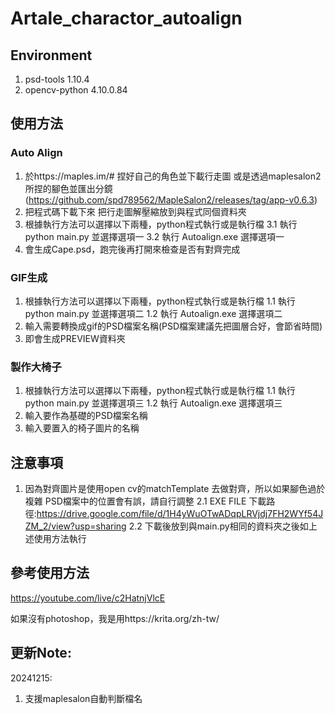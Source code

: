 # Artale_charactor_autoalign

## Environment
1. psd-tools          1.10.4
2. opencv-python      4.10.0.84

## 使用方法 

### Auto Align

1. 於https://maples.im/# 捏好自己的角色並下載行走圖 或是透過maplesalon2所捏的腳色並匯出分鏡
(https://github.com/spd789562/MapleSalon2/releases/tag/app-v0.6.3)
2. 把程式碼下載下來 把行走圖解壓縮放到與程式同個資料夾
3. 根據執行方法可以選擇以下兩種，python程式執行或是執行檔
3.1 執行 python main.py 並選擇選項一
3.2 執行 Autoalign.exe 選擇選項一
4. 會生成Cape.psd，跑完後再打開來檢查是否有對齊完成

### GIF生成
1. 根據執行方法可以選擇以下兩種，python程式執行或是執行檔
1.1 執行 python main.py 並選擇選項二
1.2 執行 Autoalign.exe 選擇選項二
2. 輸入需要轉換成gif的PSD檔案名稱(PSD檔案建議先把圖層合好，會節省時間)
3. 即會生成PREVIEW資料夾

### 製作大椅子
1. 根據執行方法可以選擇以下兩種，python程式執行或是執行檔
1.1 執行 python main.py 並選擇選項三
1.2 執行 Autoalign.exe 選擇選項三
2. 輸入要作為基礎的PSD檔案名稱
3. 輸入要置入的椅子圖片的名稱

## 注意事項
1. 因為對齊圖片是使用open cv的matchTemplate 去做對齊，所以如果腳色過於複雜 PSD檔案中的位置會有誤，請自行調整
2.1 EXE FILE 下載路徑:https://drive.google.com/file/d/1H4yWuOTwADqpLRVjdj7FH2WYf54JZM_2/view?usp=sharing
2.2 下載後放到與main.py相同的資料夾之後如上述使用方法執行

## 參考使用方法
https://youtube.com/live/c2HatnjVlcE

如果沒有photoshop，我是用https://krita.org/zh-tw/

## 更新Note:
20241215:
1. 支援maplesalon自動判斷檔名

